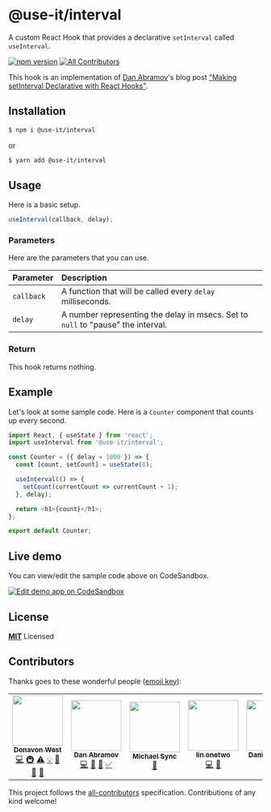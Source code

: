 # @use-it/interval

A custom React Hook that provides a declarative `setInterval` called `useInterval`.

[![npm version](https://badge.fury.io/js/%40use-it%2Finterval.svg)](https://badge.fury.io/js/%40use-it%2Finterval)
[![All Contributors](https://img.shields.io/badge/all_contributors-4-orange.svg?style=flat-square)](#contributors)

This hook is an implementation of [Dan Abramov](https://github.com/gaearon)'s blog post
["Making setInterval Declarative with React Hooks"](https://overreacted.io/making-setinterval-declarative-with-react-hooks/).

## Installation

```bash
$ npm i @use-it/interval
```

or

```bash
$ yarn add @use-it/interval
```

## Usage

Here is a basic setup.

```js
useInterval(callback, delay);
```

### Parameters

Here are the parameters that you can use.

| Parameter  | Description                                                                      |
| :--------- | :------------------------------------------------------------------------------- |
| `callback` | A function that will be called every `delay` milliseconds.                       |
| `delay`    | A number representing the delay in msecs. Set to `null` to "pause" the interval. |

### Return

This hook returns nothing.

## Example

Let's look at some sample code. Here is a `Counter` component that counts up every second.

```js
import React, { useState } from 'react';
import useInterval from '@use-it/interval';

const Counter = ({ delay = 1000 }) => {
  const [count, setCount] = useState(0);

  useInterval(() => {
    setCount(currentCount => currentCount + 1);
  }, delay);

  return <h1>{count}</h1>;
};

export default Counter;
```

## Live demo

You can view/edit the sample code above on CodeSandbox.

[![Edit demo app on CodeSandbox](https://codesandbox.io/static/img/play-codesandbox.svg)](https://codesandbox.io/s/2n542qnzr)

## License

**[MIT](LICENSE)** Licensed

## Contributors

Thanks goes to these wonderful people ([emoji key](https://allcontributors.org/docs/en/emoji-key)):

<!-- ALL-CONTRIBUTORS-LIST:START - Do not remove or modify this section -->
<!-- prettier-ignore-start -->
<!-- markdownlint-disable -->
<table>
  <tr>
    <td align="center"><a href="http://donavon.com"><img src="https://avatars3.githubusercontent.com/u/887639?v=4" width="100px;" alt=""/><br /><sub><b>Donavon West</b></sub></a><br /><a href="https://github.com/donavon/use-interval/commits?author=donavon" title="Code">💻</a> <a href="#infra-donavon" title="Infrastructure (Hosting, Build-Tools, etc)">🚇</a> <a href="https://github.com/donavon/use-interval/commits?author=donavon" title="Tests">⚠️</a> <a href="#example-donavon" title="Examples">💡</a> <a href="#maintenance-donavon" title="Maintenance">🚧</a> <a href="https://github.com/donavon/use-interval/pulls?q=is%3Apr+reviewed-by%3Adonavon" title="Reviewed Pull Requests">👀</a> <a href="#tool-donavon" title="Tools">🔧</a></td>
    <td align="center"><a href="http://twitter.com/dan_abramov"><img src="https://avatars0.githubusercontent.com/u/810438?v=4" width="100px;" alt=""/><br /><sub><b>Dan Abramov</b></sub></a><br /><a href="https://github.com/donavon/use-interval/commits?author=gaearon" title="Code">💻</a> <a href="#blog-gaearon" title="Blogposts">📝</a> <a href="#ideas-gaearon" title="Ideas, Planning, & Feedback">🤔</a> <a href="#tutorial-gaearon" title="Tutorials">✅</a></td>
    <td align="center"><a href="http://michaelsync.net"><img src="https://avatars1.githubusercontent.com/u/192911?v=4" width="100px;" alt=""/><br /><sub><b>Michael Sync</b></sub></a><br /><a href="https://github.com/donavon/use-interval/issues?q=author%3Amichaelsync" title="Bug reports">🐛</a></td>
    <td align="center"><a href="https://onetwo.ren"><img src="https://avatars1.githubusercontent.com/u/3746270?v=4" width="100px;" alt=""/><br /><sub><b>lin onetwo</b></sub></a><br /><a href="https://github.com/donavon/use-interval/commits?author=linonetwo" title="Code">💻</a> <a href="https://github.com/donavon/use-interval/issues?q=author%3Alinonetwo" title="Bug reports">🐛</a></td>
    <td align="center"><a href="http://daniel-lauzon.com/"><img src="https://avatars0.githubusercontent.com/u/326183?v=4" width="100px;" alt=""/><br /><sub><b>Daniel Lauzon</b></sub></a><br /><a href="https://github.com/donavon/use-interval/commits?author=daneroo" title="Code">💻</a></td>
  </tr>
</table>

<!-- markdownlint-enable -->
<!-- prettier-ignore-end -->
<!-- ALL-CONTRIBUTORS-LIST:END -->

This project follows the [all-contributors](https://github.com/all-contributors/all-contributors) specification. Contributions of any kind welcome!
